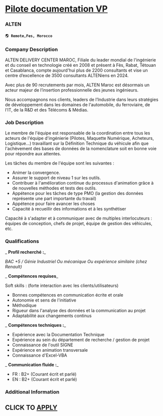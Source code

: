 # [Pilote documentation VP](https://www.remotewlb.com/apply/pilote-documentation-vp-118156)  
### ALTEN  
#### `🌎 Remote,Fes, Morocco`  

### **Company Description**

ALTEN DELIVERY CENTER MAROC, Filiale du leader mondial de l'ingénierie et du conseil en technologie créé en 2008 et présent à Fès, Rabat, Tétouan et Casablanca, compte aujourd'hui plus de 2200 consultants et vise un centre d’excellence de 3500 consultants ALTENiens en 2024.

Avec plus de 90 recrutements par mois, ALTEN Maroc est désormais un acteur majeur de l’insertion professionnelle des jeunes ingénieurs.

Nous accompagnons nos clients, leaders de l’Industrie dans leurs stratégies de développement dans les domaines de l'automobile, du ferroviaire, de l'IT, de la R&D et des Télécoms & Médias.

### **Job Description**

Le membre de l'équipe est responsable de la coordination entre tous les acteurs de l'équipe d'ingénierie (Pilotes, Maquette Numérique, Acheteurs, Logistique...) travaillant sur la Définition Technique du véhicule afin que l'achèvement des bases de données de la nomenclature soit en bonne voie pour répondre aux attentes.

Les tâches du membre de l'équipe sont les suivantes :

  * Animer la convergence.
  * Assurer le support de niveau 1 sur les outils.
  * Contribuer à l'amélioration continue du processus d'animation grâce à de nouvelles méthodes et tests des outils.
  * Appétence pour les tâches de type PMO (la gestion des données représente une part importante du travail)
  * Appétence pour faire avancer les choses
  * Capacité à recueillir des informations et à les synthétiser

Capacité à s'adapter et à communiquer avec de multiples interlocuteurs : équipes de conception, chefs de projet, équipe de gestion des véhicules, etc.

###  **Qualifications**

 _ **Profil recherché :**_

 _BAC +5 / Génie Industriel Ou mécanique Ou expérience similaire (chez Renault)_

 _ **Compétences requises**_

Soft skills : (forte interaction avec les clients/utilisateurs)

  * Bonnes compétences en communication écrite et orale
  * Autonomie et sens de l'initiative
  * Méthodique
  * Rigueur dans l'analyse des données et la communication au projet
  * Adaptabilité aux changements continus

 _ **Compétences techniques :**_

  * Expérience avec la Documentation Technique
  * Expérience au sein du département de recherche / gestion de projet
  * Connaissance de l'outil SIGNE
  * Expérience en animation transversale
  * Connaissance d'Excel-VBA

 _ **Communication fluide :**_

  * FR : B2+ (Courant écrit et parlé)
  * EN : B2+ (Courant écrit et parlé)

###  **Additional Information**

  
## CLICK TO [APPLY](https://www.remotewlb.com/apply/pilote-documentation-vp-118156)

